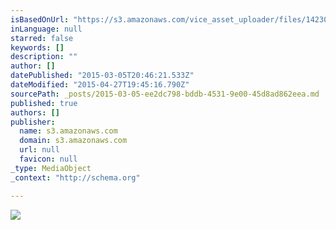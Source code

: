 ```yaml
---
isBasedOnUrl: "https://s3.amazonaws.com/vice_asset_uploader/files/14230914901422278769_photography_by_han_bin_headpiece_by_katsuya_kamo_reverse2.gif"
inLanguage: null
starred: false
keywords: []
description: ""
author: []
datePublished: "2015-03-05T20:46:21.533Z"
dateModified: "2015-04-27T19:45:16.790Z"
sourcePath: _posts/2015-03-05-ee2dc798-bddb-4531-9e00-45d8ad862eea.md
published: true
authors: []
publisher:
  name: s3.amazonaws.com
  domain: s3.amazonaws.com
  url: null
  favicon: null
_type: MediaObject
_context: "http://schema.org"

---
```

![](https://s3.amazonaws.com/vice_asset_uploader/files/14230914901422278769_photography_by_han_bin_headpiece_by_katsuya_kamo_reverse2.gif)